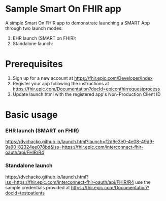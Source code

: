 # Sample Smart On FHIR app
A simple Smart On FHIR app to demonstrate launching a SMART App through two launch modes:
1. EHR launch (SMART on FHIR):
2. Standalone launch:

# Prerequisites
1. Sign up for a new account at https://fhir.epic.com/Developer/Index
2. Register your app following the instructions at https://fhir.epic.com/Documentation?docId=epiconfhirrequestprocess
3. Update launch.html with the registered app's Non-Production Client ID

# Basic usage
### EHR launch (SMART on FHIR)
https://dvchacko.github.io/launch.html?launch=f2d9e3e0-4e08-49d9-9a90-82324ee078bd&iss=https://fhir.epic.com/interconnect-fhir-oauth/api/FHIR/R4


### Standalone launch
https://dvchacko.github.io/launch.html?iss=https://fhir.epic.com/interconnect-fhir-oauth/api/FHIR/R4
use the sample credentials provided at https://fhir.epic.com/Documentation?docId=testpatients
